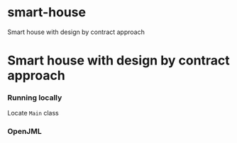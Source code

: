 # smart-house
Smart house with design by contract approach

# Smart house with design by contract approach

### Running locally
Locate `Main` class

### OpenJML 
